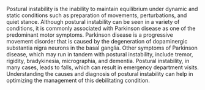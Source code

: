 Postural instability is the inability to maintain equilibrium under dynamic and static conditions such as preparation of movements, perturbations, and quiet stance. Although postural instability can be seen in a variety of conditions, it is commonly associated with Parkinson disease as one of the predominant motor symptoms. Parkinson disease is a progressive movement disorder that is caused by the degeneration of dopaminergic substantia nigra neurons in the basal ganglia. Other symptoms of Parkinson disease, which may run in tandem with postural instability, include tremor, rigidity, bradykinesia, micrographia, and dementia. Postural instability, in many cases, leads to falls, which can result in emergency department visits. Understanding the causes and diagnosis of postural instability can help in optimizing the management of this debilitating condition.